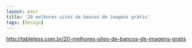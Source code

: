 ```yaml
---
layout: post
title: '20 melhores sites de bancos de imagens grátis'
tags: [Design]
---
```


<http://tableless.com.br/20-melhores-sites-de-bancos-de-imagens-gratis>
